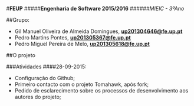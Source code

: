 #**FEUP**
#####**Engenharia de Software 2015/2016**
######*MIEIC - 3ºAno* 

##Grupo:
- Gil Manuel Oliveira de Almeida Domingues, **up201304646@fe.up.pt** 
- Pedro Martins Pontes, **up201305367@fe.up.pt**
- Pedro Miguel Pereira de Melo, **up201305618@fe.up.pt**

##O projeto


###Atividades
####28-09-2015:
- Configuração do Github;
- Primeiro contacto com o projeto Tomahawk, após fork; 
- Pedido de esclarecimento sobre os processos de desenvolvimento aos autores do projeto;






